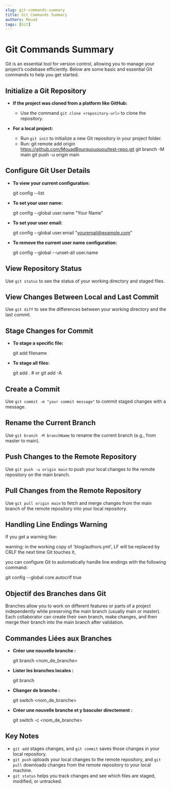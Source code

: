 ```yaml
---
slug: git-commands-summary
title: Git Commands Summary
authors: Mouad
tags: [Git]
---
```


# Git Commands Summary

Git is an essential tool for version control, allowing you to manage your project’s codebase efficiently. Below are some basic and essential Git commands to help you get started.

## Initialize a Git Repository

- **If the project was cloned from a platform like GitHub:**
  - Use the command `git clone <repository-url>` to clone the repository.

- **For a local project:**
  - Run `git init` to initialize a new Git repository in your project folder.
  - Run:
        git remote add origin <https://github.com/MouadBourquouquou/test-repo.git>
        git branch -M main
        git push -u origin main
        

## Configure Git User Details

- **To view your current configuration:**

    
    git config --list
    

- **To set your user name:**

    
    git config --global user.name "Your Name"
    

- **To set your user email:**

    
    git config --global user.email "youremail@example.com"
    

- **To remove the current user name configuration:**

    
    git config --global --unset-all user.name
    

## View Repository Status

Use `git status` to see the status of your working directory and staged files.

## View Changes Between Local and Last Commit

Use `git diff` to see the differences between your working directory and the last commit.

## Stage Changes for Commit

- **To stage a specific file:**

    
    git add filename
    

- **To stage all files:**

    
    git add .  # or git add -A
    

## Create a Commit

Use `git commit -m "your commit message"` to commit staged changes with a message.

## Rename the Current Branch

Use `git branch -M branchName` to rename the current branch (e.g., from master to main).

## Push Changes to the Remote Repository

Use `git push -u origin main` to push your local changes to the remote repository on the main branch.

## Pull Changes from the Remote Repository

Use `git pull origin main` to fetch and merge changes from the main branch of the remote repository into your local repository.

## Handling Line Endings Warning

If you get a warning like:


warning: in the working copy of 'blog/authors.yml', LF will be replaced by CRLF the next time Git touches it,


you can configure Git to automatically handle line endings with the following command:


git config --global core.autocrlf true


## Objectif des Branches dans Git

Branches allow you to work on different features or parts of a project independently while preserving the main branch (usually main or master). Each collaborator can create their own branch, make changes, and then merge their branch into the main branch after validation.

## Commandes Liées aux Branches

- **Créer une nouvelle branche :**

    
    git branch <nom_de_branche>
    

- **Lister les branches locales :**

    git branch
    
- **Changer de branche :**

    git switch <nom_de_branche>

- **Créer une nouvelle branche et y basculer directement :**

    git switch -c <nom_de_branche>

## Key Notes

- `git add` stages changes, and `git commit` saves those changes in your local repository.
- `git push` uploads your local changes to the remote repository, and `git pull` downloads changes from the remote repository to your local machine.
- `git status` helps you track changes and see which files are staged, modified, or untracked.
